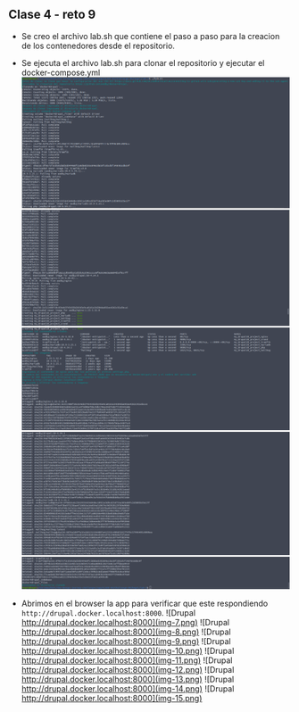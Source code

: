 ## Clase 4 - reto 9

* Se creo el archivo lab.sh que contiene el paso a paso para la creacion de los contenedores desde el repositorio.
* Se ejecuta el archivo lab.sh para clonar el repositorio y ejecutar el docker-compose.yml
![Ejecutar el archivo lab.sh](img-1.png)
![Ejecutar el archivo lab.sh](img-2.png)
![Ejecutar el archivo lab.sh](img-3.png)
![Ejecutar el archivo lab.sh](img-4.png)
![Ejecutar el archivo lab.sh](img-5.png)

* Abrimos en el browser la app para verificar que este respondiendo `http://drupal.docker.localhost:8000`.
![Drupal http://drupal.docker.localhost:8000](img-7.png)
![Drupal http://drupal.docker.localhost:8000](img-8.png)
![Drupal http://drupal.docker.localhost:8000](img-9.png)
![Drupal http://drupal.docker.localhost:8000](img-10.png)
![Drupal http://drupal.docker.localhost:8000](img-11.png)
![Drupal http://drupal.docker.localhost:8000](img-12.png)
![Drupal http://drupal.docker.localhost:8000](img-13.png)
![Drupal http://drupal.docker.localhost:8000](img-14.png)
![Drupal http://drupal.docker.localhost:8000](img-15.png)